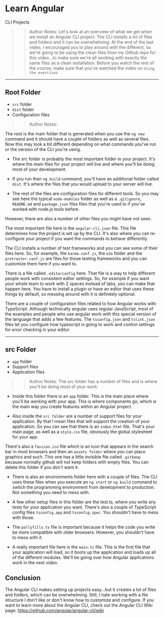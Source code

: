 <!-- .slide: data-state="title" -->
# Learn Angular
CLI Projects

> > Author Notes:
Let's look at an overview of what we get when we install an Angular CLI project. The CLI installs a lot of files and folders and it can be overwhelming. At the end of the last video, I encouraged you to play around with the different, so we're going to be using the clean files from my Github repo for this video...to make sure we're all working with exactly the same files as a clean installation. Before you watch the rest of the course, make sure that you've watched the video on `Using the exercises`

---

## Root Folder
- `src` folder
- `dist` folder
- Configuration files

> > Author Notes:

The root is the main folder that is generated when you use the `ng new` command and it should have a couple of folders as well as several files. Now this may look a bit different depending on what commands you've run or the version of the CLI you're using.

- The src folder is probably the most important folder in your project. It's where the main files for your project will live and where you'll be doing most of your development.

- If you run then `ng build` command, you'll have an additional folder called `dist`. It's where the files that you would upload to your server will live.

- The rest of the files are configuration files for different tools. So you may see here the typical `node-modules` folder as well as a `.gitignore`, `README.md` and `package.json` files files that you're used to if you've worked with node.js tools before.

However, there are also a number of other files you might have not seen.

The most important file here is the `angular-cli.json` file. This file determines how the project is set up by the CLI. It's also where you can re-configure your project if you want the commands to behave differently.

The CLI installs a number of test frameworks and you can see some of their files here. So, for example, the `karma.conf.js`, the `e2e` folder and the `protractor.conf.js` are files for those testing frameworks and you can customize them here if you want to.

There is a file called `.editorconfig` here. That file is a way to help different people work with consistent editor settings. So, for example if you want your whole team to work with 2 spaces instead of tabs, you can make that happen here. You have to install a plugin or have an editor that uses these things by default, so messing around with it is definitely optional.

There are a couple of configuration files related to how Angular works with TypeScript. Although technically angular uses regular JavaScript, most of the examples and people who use angular work with this special version of the language that adds a few features. The `tsconfig.json` and `tslint.json` files let you configure how typescript is going to work and control settings for error checking in your editor.

---

## src Folder

- `app` folder
- Support files
- Application files

> > Author Notes:
The src folder has a number of files and is where you'll be doing most of your work.

- Inside this folder there is an `app` folder. This is the main place where you'll be working with your app. This is where components go, which is the main way you create features within an Angular project.

- Also inside the `src folder` are a number of support files for your application. By that I mean files that will support the creation of your application. So you can see that there is an `index.html` file. That's your main page, as well as a `style.css` file, obviously the global stylesheet for your app.

There's also a `favicon.ico` file which is an icon that appears in the search bar in most browsers and then an `assets folder` where you can place graphics and such. This one has a little invisible file called `.gitkeep` because normally github will not keep folders with empty files. You can delete this folder if you don't want it.

- There is also an environments folder here with a couple of files. The CLI uses these files when you execute an `ng start` or `ng build` command to switch the programming environment from development to production. Not something you need to mess with.

- A few other setup files in this folder are the test.ts, where you write any tests for your application you want. There's also a couple of TypeScript config files `tsconfig.app` and `tsconfig.spec`. You shouldn't have to mess with those.

- The `pollyfills.ts` file is important because it helps the code you write be more compatible with older browsers. However, you shouldn't have to mess with it.

- A really important file here is the `main.ts` file. This is the first file that your application will load, so it boots up the application and loads up all of the different modules. We'll be going over how Angular applications work in the next video.

## Conclusion
The Angular CLI makes setting up projects easy...but it creates a lot of files and folders, which can be overwhelming. Still, I hate working with a file structure I don't like or don't know how to customize and configure. If you want to learn more about the Angular CLI, check out the Angular CLI Wiki page: https://github.com/angular/angular-cli/wiki
